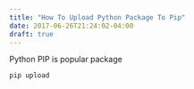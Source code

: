 ```yaml
---
title: "How To Upload Python Package To Pip"
date: 2017-06-26T21:24:02-04:00
draft: true
---
```


Python PIP is popular package

```
pip upload
```

